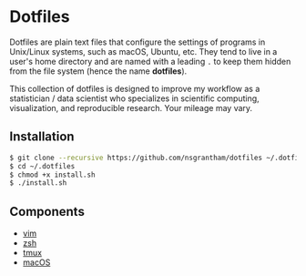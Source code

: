 # Dotfiles

Dotfiles are plain text files that configure the settings of programs in Unix/Linux systems, 
such as macOS, Ubuntu, etc. They tend to live in a user's home directory and are 
named with a leading `.` to keep them hidden from the file system (hence the name __dotfiles__).

This collection of dotfiles is designed to improve my workflow as a statistician / data scientist 
who specializes in scientific computing, visualization, and reproducible research. Your mileage may vary.

## Installation

```bash
$ git clone --recursive https://github.com/nsgrantham/dotfiles ~/.dotfiles
$ cd ~/.dotfiles
$ chmod +x install.sh
$ ./install.sh
```

## Components

- [vim](vim/README.md)
- [zsh](zsh/README.md)
- [tmux](tmux/README.md)
- [macOS](macos/README.md)
